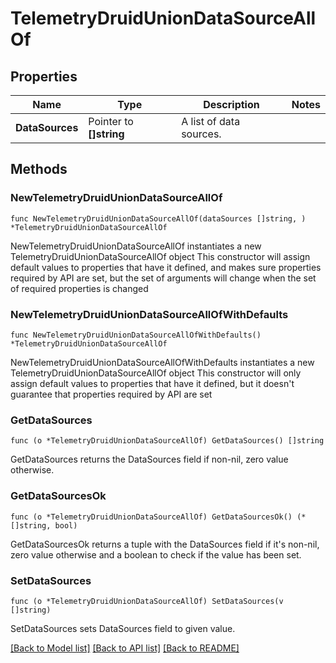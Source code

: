 # TelemetryDruidUnionDataSourceAllOf

## Properties

Name | Type | Description | Notes
------------ | ------------- | ------------- | -------------
**DataSources** | Pointer to **[]string** | A list of data sources. | 

## Methods

### NewTelemetryDruidUnionDataSourceAllOf

`func NewTelemetryDruidUnionDataSourceAllOf(dataSources []string, ) *TelemetryDruidUnionDataSourceAllOf`

NewTelemetryDruidUnionDataSourceAllOf instantiates a new TelemetryDruidUnionDataSourceAllOf object
This constructor will assign default values to properties that have it defined,
and makes sure properties required by API are set, but the set of arguments
will change when the set of required properties is changed

### NewTelemetryDruidUnionDataSourceAllOfWithDefaults

`func NewTelemetryDruidUnionDataSourceAllOfWithDefaults() *TelemetryDruidUnionDataSourceAllOf`

NewTelemetryDruidUnionDataSourceAllOfWithDefaults instantiates a new TelemetryDruidUnionDataSourceAllOf object
This constructor will only assign default values to properties that have it defined,
but it doesn't guarantee that properties required by API are set

### GetDataSources

`func (o *TelemetryDruidUnionDataSourceAllOf) GetDataSources() []string`

GetDataSources returns the DataSources field if non-nil, zero value otherwise.

### GetDataSourcesOk

`func (o *TelemetryDruidUnionDataSourceAllOf) GetDataSourcesOk() (*[]string, bool)`

GetDataSourcesOk returns a tuple with the DataSources field if it's non-nil, zero value otherwise
and a boolean to check if the value has been set.

### SetDataSources

`func (o *TelemetryDruidUnionDataSourceAllOf) SetDataSources(v []string)`

SetDataSources sets DataSources field to given value.



[[Back to Model list]](../README.md#documentation-for-models) [[Back to API list]](../README.md#documentation-for-api-endpoints) [[Back to README]](../README.md)


